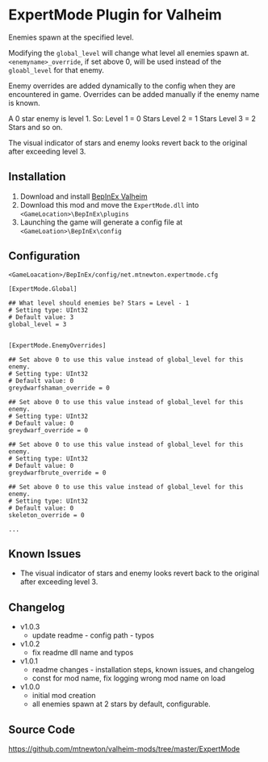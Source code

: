 # ExpertMode Plugin for Valheim
Enemies spawn at the specified level.

Modifying the `global_level` will change what level all enemies spawn at.
`<enemyname>_override`, if set above 0, will be used instead of the `gloabl_level` for that enemy.

Enemy overrides are added dynamically to the config when they are encountered in game. 
Overrides can be added manually if the enemy name is known.

A 0 star enemy is level 1. So:
Level 1 = 0 Stars
Level 2 = 1 Stars
Level 3 = 2 Stars
and so on.

The visual indicator of stars and enemy looks revert back to the original after exceeding level 3.

## Installation
1. Download and install [BepInEx Valheim](https://valheim.thunderstore.io/package/denikson/BepInExPack_Valheim/)
2. Download this mod and move the `ExpertMode.dll` into `<GameLocation>\BepInEx\plugins`
3. Launching the game will generate a config file at `<GameLoation>\BepInEx\config`

## Configuration
`<GameLoacation>/BepInEx/config/net.mtnewton.expertmode.cfg`
```
[ExpertMode.Global]

## What level should enemies be? Stars = Level - 1
# Setting type: UInt32
# Default value: 3
global_level = 3


[ExpertMode.EnemyOverrides]

## Set above 0 to use this value instead of global_level for this enemy.
# Setting type: UInt32
# Default value: 0
greydwarfshaman_override = 0

## Set above 0 to use this value instead of global_level for this enemy.
# Setting type: UInt32
# Default value: 0
greydwarf_override = 0

## Set above 0 to use this value instead of global_level for this enemy.
# Setting type: UInt32
# Default value: 0
greydwarfbrute_override = 0

## Set above 0 to use this value instead of global_level for this enemy.
# Setting type: UInt32
# Default value: 0
skeleton_override = 0

...
```

## Known Issues
- The visual indicator of stars and enemy looks revert back to the original after exceeding level 3.

## Changelog
- v1.0.3
  - update readme - config path - typos
- v1.0.2
  - fix readme dll name and typos
- v1.0.1
  - readme changes - installation steps, known issues, and changelog
  - const for mod name, fix logging wrong mod name on load
- v1.0.0
  - initial mod creation
  - all enemies spawn at 2 stars by default, configurable.

## Source Code
https://github.com/mtnewton/valheim-mods/tree/master/ExpertMode
